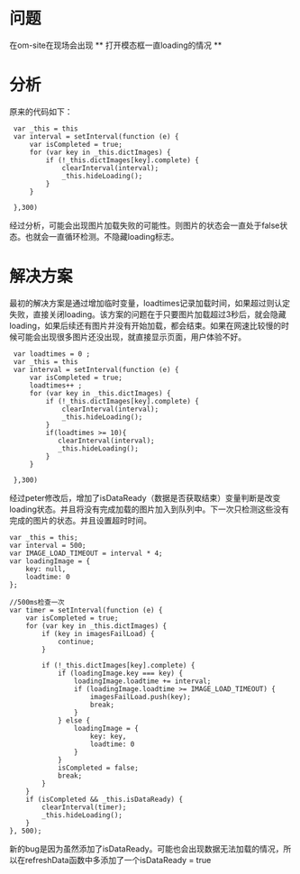 # 问题

在om-site在现场会出现 ** 打开模态框一直loading的情况  **

# 分析

原来的代码如下：

```
 var _this = this
 var interval = setInterval(function (e) {
     var isCompleted = true;
     for (var key in _this.dictImages) {
         if (!_this.dictImages[key].complete) {
             clearInterval(interval);
             _this.hideLoading();
         }
     }

 },300)
```

经过分析，可能会出现图片加载失败的可能性。则图片的状态会一直处于false状态。也就会一直循环检测。不隐藏loading标志。

# 解决方案

最初的解决方案是通过增加临时变量，loadtimes记录加载时间，如果超过则认定失败，直接关闭loading。该方案的问题在于只要图片加载超过3秒后，就会隐藏loading，如果后续还有图片并没有开始加载，都会结束。如果在网速比较慢的时候可能会出现很多图片还没出现，就直接显示页面，用户体验不好。

```
 var loadtimes = 0 ;
 var _this = this
 var interval = setInterval(function (e) {
     var isCompleted = true;
     loadtimes++ ;
     for (var key in _this.dictImages) {
         if (!_this.dictImages[key].complete) {
             clearInterval(interval);
             _this.hideLoading();
         }
         if(loadtimes >= 10){
            clearInterval(interval); 
            _this.hideLoading();
         }
     }

 },300)
```

经过peter修改后，增加了isDataReady（数据是否获取结束）变量判断是改变loading状态。并且将没有完成加载的图片加入到队列中。下一次只检测这些没有完成的图片的状态。并且设置超时时间。

```
var _this = this;
var interval = 500;
var IMAGE_LOAD_TIMEOUT = interval * 4;
var loadingImage = {
    key: null,
    loadtime: 0
};

//500ms检查一次
var timer = setInterval(function (e) {
    var isCompleted = true;
    for (var key in _this.dictImages) {
        if (key in imagesFailLoad) { 
            continue;
        }

        if (!_this.dictImages[key].complete) {
            if (loadingImage.key === key) { 
                loadingImage.loadtime += interval;
                if (loadingImage.loadtime >= IMAGE_LOAD_TIMEOUT) {
                    imagesFailLoad.push(key);
                    break;
                }
            } else {  
                loadingImage = {
                    key: key,
                    loadtime: 0
                }
            }
            isCompleted = false;
            break;
        }
    }
    if (isCompleted && _this.isDataReady) {
        clearInterval(timer);
        _this.hideLoading();  
    }
}, 500);
```

新的bug是因为虽然添加了isDataReady。可能也会出现数据无法加载的情况，所以在refreshData函数中多添加了一个isDataReady = true

